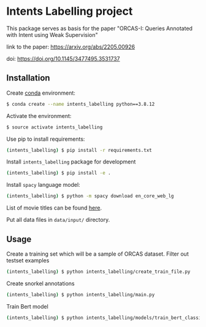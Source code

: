 # Intents Labelling project

This package serves as basis for the paper "ORCAS-I: Queries Annotated with Intent using Weak Supervision"

link to the paper: https://arxiv.org/abs/2205.00926

doi: https://doi.org/10.1145/3477495.3531737


## Installation 

Create [conda](https://docs.conda.io/en/latest/miniconda.html) environment:

```bash
$ conda create --name intents_labelling python==3.8.12
```

Activate the environment:

```bash
$ source activate intents_labelling
```

Use pip to install requirements:

```bash
(intents_labelling) $ pip install -r requirements.txt
```


Install `intents_labelling` package for development

```bash
(intents_labelling) $ pip install -e .
```

Install `spacy` language model:

```bash
(intents_labelling) $ python -m spacy download en_core_web_lg
```


List of movie titles can be found [here](https://github.com/fivethirtyeight/data/blob/master/bechdel/movies.csv).

Put all data files in `data/input/` directory.


## Usage 

Create a training set which will be a sample of ORCAS dataset. Filter out testset examples

```bash
(intents_labelling) $ python intents_labelling/create_train_file.py
```

Create snorkel annotations

```bash
(intents_labelling) $ python intents_labelling/main.py
```

Train Bert model

```bash
(intents_labelling) $ python intents_labelling/models/train_bert_classifier.py
```


